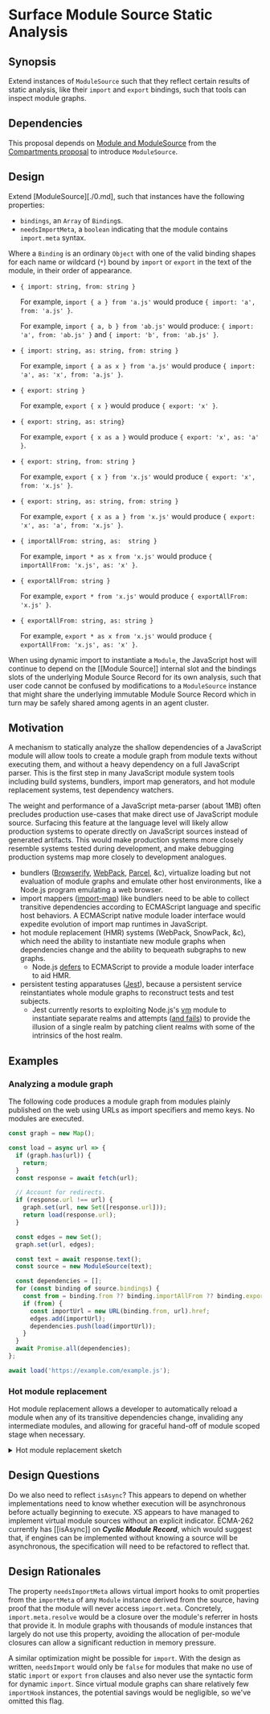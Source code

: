 # Surface Module Source Static Analysis

## Synopsis

Extend instances of `ModuleSource` such that they reflect certain results of
static analysis, like their `import` and `export` bindings, such that tools can
inspect module graphs.

## Dependencies

This proposal depends on [Module and ModuleSource](./0.md) from the [Compartments
proposal](README.md) to introduce `ModuleSource`.

## Design

Extend [ModuleSource][./0.md], such that instances have the following properties:

- `bindings`, an `Array` of `Binding`s.
- `needsImportMeta`, a `boolean` indicating that the module contains
  `import.meta` syntax.

Where a `Binding` is an ordinary `Object` with one of the valid binding shapes
for each name or wildcard (`*`) bound by `import` or `export` in the text
of the module, in their order of appearance.

- `{ import: string, from: string }`

  For example, `import { a } from 'a.js'` would produce
  `{ import: 'a', from: 'a.js' }`.

  For example, `import { a, b } from 'ab.js'` would produce:
  `{ import: 'a', from: 'ab.js' }` and
  `{ import: 'b', from: 'ab.js' }`.

- `{ import: string, as: string, from: string }`

  For example, `import { a as x } from 'a.js'` would produce
  `{ import: 'a', as: 'x', from: 'a.js' }`.

- `{ export: string }`

  For example, `export { x }` would produce
  `{ export: 'x' }`.

- `{ export: string, as: string}`

  For example, `export { x as a }` would produce
  `{ export: 'x', as: 'a' }`.

- `{ export: string, from: string }`

  For example, `export { x } from 'x.js'` would produce
  `{ export: 'x', from: 'x.js' }`.

- `{ export: string, as: string, from: string }`

  For example, `export { x as a } from 'x.js'` would produce
  `{ export: 'x', as: 'a', from: 'x.js' }`.

- `{ importAllFrom: string, as:  string }`

  For example, `import * as x from 'x.js'` would produce
  `{ importAllFrom: 'x.js', as: 'x' }`.

- `{ exportAllFrom: string }`

  For example, `export * from 'x.js'` would produce
  `{ exportAllFrom: 'x.js' }`.

- `{ exportAllFrom: string, as: string }`

  For example, `export * as x from 'x.js'` would produce
  `{ exportAllFrom: 'x.js', as: 'x' }`.

When using dynamic import to instantiate a `Module`, the JavaScript host will
continue to depend on the [[Module Source]] internal slot and the bindings
slots of the underlying Module Source Record for its own analysis, such that
user code cannot be confused by modifications to a `ModuleSource` instance that
might share the underlying immutable Module Source Record which in turn may be
safely shared among agents in an agent cluster.

## Motivation

A mechanism to statically analyze the shallow dependencies of a JavaScript
module will allow tools to create a module graph from module texts without
executing them, and without a heavy dependency on a full JavaScript parser.
This is the first step in many JavaScript module system tools including
build systems, bundlers, import map generators, and hot module replacement
systems, test dependency watchers.

The weight and performance of a JavaScript meta-parser (about 1MB) often
precludes production use-cases that make direct use of JavaScript module
source.
Surfacing this feature at the language level will likely allow production
systems to operate directly on JavaScript sources instead of generated
artifacts.
This would make production systems more closely resemble systems tested during
development, and make debugging production systems map more closely to
development analogues.

* bundlers ([Browserify][browserify], [WebPack][webpack], [Parcel][parcel],
  &c), virtualize loading but not evaluation of module graphs and emulate other
  host environments, like a Node.js program emulating a web browser.
* import mappers ([import-map][import-map]) like bundlers need to be able to
  collect transitive dependencies according to ECMAScript language and specific
  host behaviors.
  A ECMAScript native module loader interface would expedite evolution of import map
  runtimes in JavaScript.
* hot module replacement (HMR) systems (WebPack, SnowPack, &c), which need the
  ability to instantiate new module graphs when dependencies change and the
  ability to bequeath subgraphs to new graphs.
  * Node.js [defers][node-hmr] to ECMAScript to provide a module loader
    interface to aid HMR.
* persistent testing apparatuses ([Jest][jest]), because a persistent service
  reinstantiates whole module graphs to reconstruct tests and test subjects.
  * Jest currently resorts to exploiting Node.js's [vm][vm-context] module to
    instantiate separate realms and attempts ([and
    fails][jest-ses-interaction]) to provide the illusion of a single realm by
    patching client realms with some of the intrinsics of the host realm.

## Examples

### Analyzing a module graph

The following code produces a module graph from modules plainly published on
the web using URLs as import specifiers and memo keys.
No modules are executed.

```js
const graph = new Map();

const load = async url => {
  if (graph.has(url)) {
    return;
  }
  const response = await fetch(url);

  // Account for redirects.
  if (response.url !== url) {
    graph.set(url, new Set([response.url]));
    return load(response.url);
  }

  const edges = new Set();
  graph.set(url, edges);

  const text = await response.text();
  const source = new ModuleSource(text);

  const dependencies = [];
  for (const binding of source.bindings) {
    const from = binding.from ?? binding.importAllFrom ?? binding.exportAllFrom;
    if (from) {
      const importUrl = new URL(binding.from, url).href;
      edges.add(importUrl);
      dependencies.push(load(importUrl));
    }
  }
  await Promise.all(dependencies);
};

await load('https://example.com/example.js');
```

### Hot module replacement

Hot module replacement allows a developer to automatically reload a module when
any of its transitive dependencies change, invaliding any intermediate modules,
and allowing for graceful hand-off of module scoped stage when necessary.

<details>
  <summary>Hot module replacement sketch</summary>

  This sketch outlines how one can use `Module` and `ModuleSource` to construct
  a watcher graph that reuses these objects between reloads when possible.
  The sketch assumes the existence of a fictitious `watch` interface that is a
  parody of `fetch`, except producing a promise `changed` that will settle when
  the response is no longer valid.

  ```js
  const getImports = source => source.bindings.map(binding =>
    binding.from ??
    binding.importAllFrom ??
    binding.exportAllFrom
  ).filter(Boolean);

  const sources = new Map();
  const modules = new Map();
  const watchers = new Map();
  const states = new Map();
  const getStates = new Map();

  const invalidateModule = url => {
    const watcher = watchers.get(url);
    if (watcher) {
      watcher();
      watchers.delete(url);
    }
    modules.delete(url);
    for (const importSpecifier of getImports(source)) {
      const url = new URL(importSpecifier, url).href;
      invalidateModule(url);
    }

    // Hand-off state in preparation for an upgrade.
    const getState = getStates.get(url);
    if (getState) {
      states.set(url, getState());
      getStates.delete(url);
    }
  };

  const invalidateSource = url => {
    invalidateModule(url);
    sources.delete(url);
  };

  const importHook = async (importSpecifier, importerMeta) => {
    const url = new URL(importSpecifier, importerMeta.url).href;
    let module = modules.get(url);
    if (!module) {
      let source = sources.get(url);
      if (!source) {
        const response = await watch(url);
        response.changed.then(() => invalidateSource(url));
        const text = await response.text();
        source = new ModuleSource(text);
        sources.set(url, source);
      }
      const registerGetState = getState => {
        getStates.set(url, getState);
      };
      const state = stages.get(url);
      const importMeta = { url, state, registerGetState };
      module = new Module(source, importHook, importMeta);
      modules.set(url, module);
    }
    return module;
  }

  const watchModule = async (url, { signal }) => {
    while (!signal.aborted) {
      const { promise, resolve } = Promise.defer();
      watchers.set(url, resolve);
      await importHook(url, import.meta);
      await promise;
      // Blink once to debounce coincident changes.
      await Promise.delay(100);
    }
  };

  const entrypoint = 'https://example.com/example.js';
  await watchModule(entrypoint);
  ```

  This assumes a protocol for state hand-off:

  ```js
  let state = import.meta.state;
  import.meta.registerGetState(() => state);
  ```

</details>

## Design Questions

Do we also need to reflect `isAsync`?
This appears to depend on whether implementations need to know
whether execution will be asynchronous before actually beginning to execute.
XS appears to have managed to implement virtual module sources without
an explicit indicator.
ECMA-262 currently has [[isAsync]] on ***Cyclic Module Record***,
which would suggest that, if engines can be implemented without knowing
a source will be asynchronous, the specification will need to be refactored to
reflect that.

## Design Rationales

The property `needsImportMeta` allows virtual import hooks to omit properties
from the `importMeta` of any `Module` instance derived from the source,
having proof that the module will never access `import.meta`.
Concretely, `import.meta.resolve` would be a closure over the module's referrer
in hosts that provide it.
In module graphs with thousands of module instances that largely do not use
this property, avoiding the allocation of per-module closures can allow a
significant reduction in memory pressure.

A similar optimization might be possible for `import`.
With the design as written, `needsImport` would only be `false` for modules
that make no use of static `import` or `export` `from` clauses and also never
use the syntactic form for dynamic `import`.
Since virtual module graphs can share relatively few `importHook` instances,
the potential savings would be negligible, so we've omitted this flag.

[browserify]: https://browserify.org/
[import-map]: https://github.com/WICG/import-maps
[jest-ses-interaction]: https://github.com/facebook/jest/issues/11952
[jest]: https://jestjs.io/
[node-hmr]: https://github.com/nodejs/node/issues/40594
[parcel]: https://parceljs.org/
[vm-context]: https://nodejs.org/api/vm.html#vm_vm_createcontext_contextobject_options
[webpack]: https://webpack.js.org/
